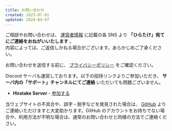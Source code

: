 ```yaml
---
title: お問い合わせ
created: 2023-07-01
updated: 2024-04-07
---
```


ご相談やお問い合わせは、 [運営者情報](/about/) に記載の各 SNS より **「ひらたけ」宛てにご連絡をおねがいいたします** 。  
内容によっては、ご返信しかねる場合がございます。あらかじめご了承ください。

お問い合わせを送信する前に、 [プライバシーポリシー](/privacy/) をご確認ください。

Discord サーバも運営しております。以下の招待リンクよりご参加いただき、 **サーバ内の「サポート」チャンネルにてご連絡** いただいても問題ございません。

- **Hiratake Server** - [参加する](https://chat.hiratake.dev/)

当ウェブサイトの不具合や、誤字・脱字などを発見された場合は、 [GitHub](https://github.com/Hiratake/hiratake-web/issues) よりご連絡いただけますと大変助かります。GitHub のアカウントをお持ちでない場合や、利用方法が不明な場合は、通常のお問い合わせと同様の方法でご連絡ください。
